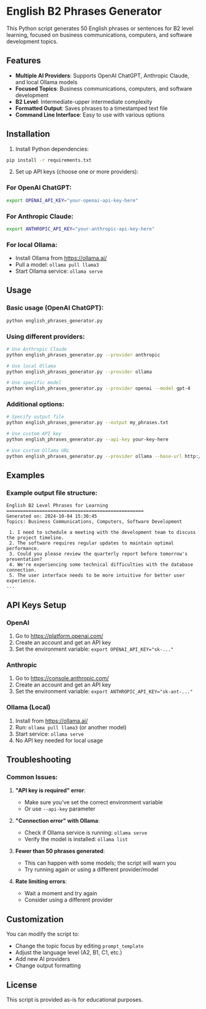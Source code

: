 # English B2 Phrases Generator

This Python script generates 50 English phrases or sentences for B2 level learning, focused on business communications, computers, and software development topics.

## Features

- **Multiple AI Providers**: Supports OpenAI ChatGPT, Anthropic Claude, and local Ollama models
- **Focused Topics**: Business communications, computers, and software development
- **B2 Level**: Intermediate-upper intermediate complexity
- **Formatted Output**: Saves phrases to a timestamped text file
- **Command Line Interface**: Easy to use with various options

## Installation

1. Install Python dependencies:
```bash
pip install -r requirements.txt
```

2. Set up API keys (choose one or more providers):

### For OpenAI ChatGPT:
```bash
export OPENAI_API_KEY="your-openai-api-key-here"
```

### For Anthropic Claude:
```bash
export ANTHROPIC_API_KEY="your-anthropic-api-key-here"
```

### For local Ollama:
- Install Ollama from https://ollama.ai/
- Pull a model: `ollama pull llama3`
- Start Ollama service: `ollama serve`

## Usage

### Basic usage (OpenAI ChatGPT):
```bash
python english_phrases_generator.py
```

### Using different providers:
```bash
# Use Anthropic Claude
python english_phrases_generator.py --provider anthropic

# Use local Ollama
python english_phrases_generator.py --provider ollama

# Use specific model
python english_phrases_generator.py --provider openai --model gpt-4
```

### Additional options:
```bash
# Specify output file
python english_phrases_generator.py --output my_phrases.txt

# Use custom API key
python english_phrases_generator.py --api-key your-key-here

# Use custom Ollama URL
python english_phrases_generator.py --provider ollama --base-url http://localhost:11434
```

## Examples

### Example output file structure:
```
English B2 Level Phrases for Learning
==================================================
Generated on: 2024-10-04 15:30:45
Topics: Business Communications, Computers, Software Development

 1. I need to schedule a meeting with the development team to discuss the project timeline.
 2. The software requires regular updates to maintain optimal performance.
 3. Could you please review the quarterly report before tomorrow's presentation?
 4. We're experiencing some technical difficulties with the database connection.
 5. The user interface needs to be more intuitive for better user experience.
...
```

## API Keys Setup

### OpenAI
1. Go to https://platform.openai.com/
2. Create an account and get an API key
3. Set the environment variable: `export OPENAI_API_KEY="sk-..."`

### Anthropic
1. Go to https://console.anthropic.com/
2. Create an account and get an API key
3. Set the environment variable: `export ANTHROPIC_API_KEY="sk-ant-..."`

### Ollama (Local)
1. Install from https://ollama.ai/
2. Run: `ollama pull llama3` (or another model)
3. Start service: `ollama serve`
4. No API key needed for local usage

## Troubleshooting

### Common Issues:

1. **"API key is required" error**:
   - Make sure you've set the correct environment variable
   - Or use `--api-key` parameter

2. **"Connection error" with Ollama**:
   - Check if Ollama service is running: `ollama serve`
   - Verify the model is installed: `ollama list`

3. **Fewer than 50 phrases generated**:
   - This can happen with some models; the script will warn you
   - Try running again or using a different provider/model

4. **Rate limiting errors**:
   - Wait a moment and try again
   - Consider using a different provider

## Customization

You can modify the script to:
- Change the topic focus by editing `prompt_template`
- Adjust the language level (A2, B1, C1, etc.)
- Add new AI providers
- Change output formatting

## License

This script is provided as-is for educational purposes.